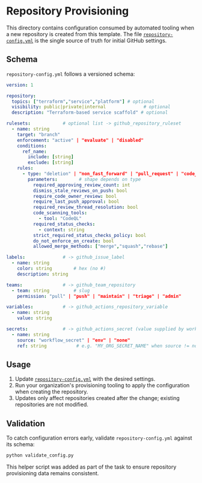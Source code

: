 # Repository Provisioning

This directory contains configuration consumed by automated tooling when a new repository is created from this template. The file [`repository-config.yml`](repository-config.yml) is the single source of truth for initial GitHub settings.

## Schema

`repository-config.yml` follows a versioned schema:

```yaml
version: 1

repository:
  topics: ["terraform","service","platform"] # optional
  visibility: public|private|internal              # optional
  description: "Terraform-based service scaffold" # optional

rulesets:            # optional list -> github_repository_ruleset
  - name: string
    target: "branch"
    enforcement: "active" | "evaluate" | "disabled"
    conditions:
      ref_name:
        include: [string]
        exclude: [string]
    rules:
      - type: "deletion" | "non_fast_forward" | "pull_request" | "code_scanning" | "required_status_checks"
        parameters:        # shape depends on type
          required_approving_review_count: int
          dismiss_stale_reviews_on_push: bool
          require_code_owner_review: bool
          require_last_push_approval: bool
          required_review_thread_resolution: bool
          code_scanning_tools:
            - tool: "CodeQL"
          required_status_checks:
            - context: string
          strict_required_status_checks_policy: bool
          do_not_enforce_on_create: bool
          allowed_merge_methods: ["merge","squash","rebase"]

labels:              # -> github_issue_label
  - name: string
    color: string        # hex (no #)
    description: string

teams:               # -> github_team_repository
  - team: string         # slug
    permission: "pull" | "push" | "maintain" | "triage" | "admin"

variables:           # -> github_actions_repository_variable
  - name: string
    value: string

secrets:             # -> github_actions_secret (value supplied by workflow env)
  - name: string
    source: "workflow_secret" | "env" | "none"
    ref: string           # e.g. "MY_ORG_SECRET_NAME" when source != none
```

## Usage

1. Update [`repository-config.yml`](repository-config.yml) with the desired settings.
2. Run your organization's provisioning tooling to apply the configuration when creating the repository.
3. Updates only affect repositories created after the change; existing repositories are not modified.

## Validation

To catch configuration errors early, validate `repository-config.yml` against its schema:

```bash
python validate_config.py
```

This helper script was added as part of the task to ensure repository provisioning data remains consistent.

